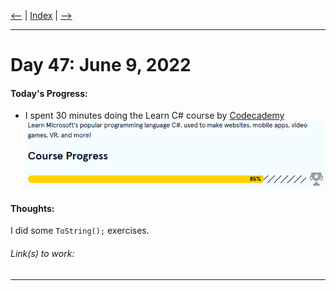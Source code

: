 [<--](../Days/Day46.md) | [Index](../README.md) | [-->](../Days/Day48.md)
____
# Day 47: June 9, 2022
#### Today's Progress:
- I spent 30 minutes doing the Learn C# course by [Codecademy](https://www.codecademy.com/learn/learn-c-sharp)<br>
![CsharpProgress85.png](../Attachments-DOC/CsharpProgress85.png)

#### Thoughts:
I did some `ToString();` exercises. 

###### Link(s) to work:

___
